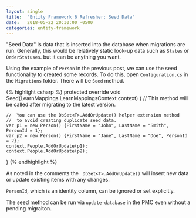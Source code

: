 ```yaml
---
layout: single
title:  "Entity Framework 6 Refresher: Seed Data"
date:   2018-05-22 20:30:00 -0500
categories: entity-framework
---
```


"Seed Data" is data that is inserted into the database when migrations are run.  Generally, this would be relatively static look-up data such as `States` or `OrderStatuses`. but it can be anything you want.

Using the example of `Person` in the previous post, we can use the seed functionality to created some records.  To do this, open `Configuration.cs` in the `Migrations` folder.  There will be `Seed` method.

{% highlight csharp %}
protected override void Seed(LearnMappings.LearnMappingsContext context)
{
    //  This method will be called after migrating to the latest version.

    //  You can use the DbSet<T>.AddOrUpdate() helper extension method 
    //  to avoid creating duplicate seed data.
    var p1 = new Person() {FirstName = "John", LastName = "Smith", PersonId = 1};
    var p2 = new Person() {FirstName = "Jane", LastName = "Doe", PersonId = 2};
    context.People.AddOrUpdate(p1);
    context.People.AddOrUpdate(p2);
}
{% endhighlight %}

As noted in the comments the ` DbSet<T>.AddOrUpdate()` will insert new data or update existing items with any changes.

`PersonId`, which is an identity column, can be ignored or set explicitly.

The seed method can be run via `update-database` in the PMC even without a pending migraiton.